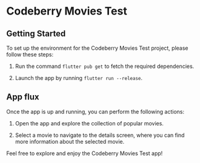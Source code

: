 # Codeberry Movies Test

## Getting Started

To set up the environment for the Codeberry Movies Test project, please follow these steps:

1. Run the command ```flutter pub get``` to fetch the required dependencies.

2. Launch the app by running ```flutter run --release```.

## App flux
Once the app is up and running, you can perform the following actions:

1. Open the app and explore the collection of popular movies.

2. Select a movie to navigate to the details screen, where you can find more information about the selected movie.

Feel free to explore and enjoy the Codeberry Movies Test app!
